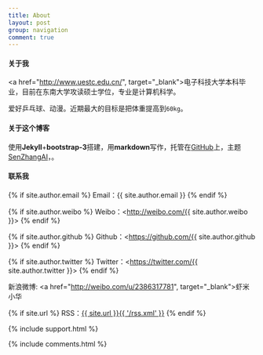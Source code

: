 ```yaml
---
title: About
layout: post
group: navigation
comment: true
---
```


#### 关于我
<a href="http://www.uestc.edu.cn/", target="_blank">电子科技大学</a>本科毕业，目前在东南大学攻读硕士学位，专业是计算机科学。

爱好乒乓球、动漫。近期最大的目标是把体重提高到`60kg`。

#### 关于这个博客
使用**Jekyll**+**bootstrap-3**搭建，用**markdown**写作，托管在<a href="https://github.com/mioopoi/mioopoi.github.io" target="_blank">GitHub</a>上，主题<a href="https://github.com/SenZhangAI/senzhangai.github.com">SenZhangAI</a>，。

#### 联系我

{% if site.author.email %}
Email：{{ site.author.email }}
{% endif %}

{% if site.author.weibo %}
Weibo：<http://weibo.com/{{ site.author.weibo }}>
{% endif %}

{% if site.author.github %}
Github：<https://github.com/{{ site.author.github }}>
{% endif %}

{% if site.author.twitter %}
Twitter：<https://twitter.com/{{ site.author.twitter }}>
{% endif %}

新浪微博: <a href="http://weibo.com/u/2386317781", target="_blank">虾米小华</a>

{% if site.url %}
RSS：[{{ site.url }}{{ '/rss.xml' }}](/rss.xml)
{% endif %}

{% include support.html %}

{% include comments.html %}
